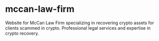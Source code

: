 # mccan-law-firm
Website for McCan Law Firm specializing in recovering crypto assets for clients scammed in crypto. Professional legal services and expertise in crypto recovery.
